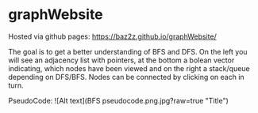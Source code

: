 # graphWebsite
Hosted via github pages:
https://baz2z.github.io/graphWebsite/

The goal is to get a better understanding of BFS and DFS.
On the left you will see an adjacency list with pointers, at the bottom a bolean vector indicating, which nodes have been viewed and on the right a stack/queue depending on DFS/BFS. 
Nodes can be connected by clicking on each in turn. 

PseudoCode:
![Alt text](BFS pseudocode.png.jpg?raw=true "Title")
